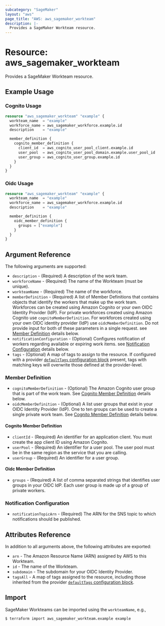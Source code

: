 ```yaml
---
subcategory: "SageMaker"
layout: "aws"
page_title: "AWS: aws_sagemaker_workteam"
description: |-
  Provides a SageMaker Workteam resource.
---
```


# Resource: aws_sagemaker_workteam

Provides a SageMaker Workteam resource.

## Example Usage

### Cognito Usage

```terraform
resource "aws_sagemaker_workteam" "example" {
  workteam_name  = "example"
  workforce_name = aws_sagemaker_workforce.example.id
  description    = "example"

  member_definition {
    cognito_member_definition {
      client_id  = aws_cognito_user_pool_client.example.id
      user_pool  = aws_cognito_user_pool_domain.example.user_pool_id
      user_group = aws_cognito_user_group.example.id
    }
  }
}
```

### Oidc Usage

```terraform
resource "aws_sagemaker_workteam" "example" {
  workteam_name  = "example"
  workforce_name = aws_sagemaker_workforce.example.id
  description    = "example"

  member_definition {
    oidc_member_definition {
      groups = ["example"]
    }
  }
}
```

## Argument Reference

The following arguments are supported:

* `description` - (Required) A description of the work team.
* `workforceName` - (Required) The name of the Workteam (must be unique).
* `workteamName` - (Required) The name of the workforce.
* `memberDefinition` - (Required) A list of Member Definitions that contains objects that identify the workers that make up the work team. Workforces can be created using Amazon Cognito or your own OIDC Identity Provider (IdP). For private workforces created using Amazon Cognito use `cognitoMemberDefinition`. For workforces created using your own OIDC identity provider (IdP) use `oidcMemberDefinition`. Do not provide input for both of these parameters in a single request. see [Member Definition](#member-definition) details below.
* `notificationConfiguration` - (Optional) Configures notification of workers regarding available or expiring work items. see [Notification Configuration](#notification-configuration) details below.
* `tags` - (Optional) A map of tags to assign to the resource. If configured with a provider [`defaultTags` configuration block](https://registry.terraform.io/providers/hashicorp/aws/latest/docs#default_tags-configuration-block) present, tags with matching keys will overwrite those defined at the provider-level.

### Member Definition

* `cognitoMemberDefinition` - (Optional) The Amazon Cognito user group that is part of the work team. See [Cognito Member Definition](#cognito-member-definition) details below.
* `oidcMemberDefinition` - (Optional) A list user groups that exist in your OIDC Identity Provider (IdP). One to ten groups can be used to create a single private work team. See [Cognito Member Definition](#oidc-member-definition) details below.

#### Cognito Member Definition

* `clientId` - (Required) An identifier for an application client. You must create the app client ID using Amazon Cognito.
* `userPool` - (Required) An identifier for a user pool. The user pool must be in the same region as the service that you are calling.
* `userGroup` - (Required) An identifier for a user group.

#### Oidc Member Definition

* `groups` - (Required) A list of comma separated strings that identifies user groups in your OIDC IdP. Each user group is made up of a group of private workers.

### Notification Configuration

* `notificationTopicArn` - (Required) The ARN for the SNS topic to which notifications should be published.

## Attributes Reference

In addition to all arguments above, the following attributes are exported:

* `arn` - The Amazon Resource Name (ARN) assigned by AWS to this Workteam.
* `id` - The name of the Workteam.
* `subdomain` - The subdomain for your OIDC Identity Provider.
* `tagsAll` - A map of tags assigned to the resource, including those inherited from the provider [`defaultTags` configuration block](https://registry.terraform.io/providers/hashicorp/aws/latest/docs#default_tags-configuration-block).

## Import

SageMaker Workteams can be imported using the `workteamName`, e.g.,

```
$ terraform import aws_sagemaker_workteam.example example
```

<!-- cache-key: cdktf-0.17.0-pre.15 input-bc0f4b91bbc902247dfc8eb3f4f2f1cb01bae610904a2f0adb54e33e3640ea7d -->